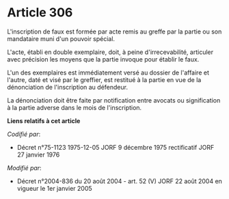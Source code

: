 # Article 306

L'inscription de faux est formée par acte remis au greffe par la partie ou son mandataire muni d'un pouvoir spécial.

L'acte, établi en double exemplaire, doit, à peine d'irrecevabilité, articuler avec précision les moyens que la partie
invoque pour établir le faux.

L'un des exemplaires est immédiatement versé au dossier de l'affaire et l'autre, daté et visé par le greffier, est restitué à
la partie en vue de la dénonciation de l'inscription au défendeur.

La dénonciation doit être faite par notification entre avocats ou signification à la partie adverse dans le mois de
l'inscription.

**Liens relatifs à cet article**

_Codifié par_:

  - Décret n°75-1123 1975-12-05 JORF 9 décembre 1975 rectificatif JORF 27 janvier 1976

_Modifié par_:

  - Décret n°2004-836 du 20 août 2004 - art. 52 (V) JORF 22 août 2004 en vigueur le 1er janvier 2005
